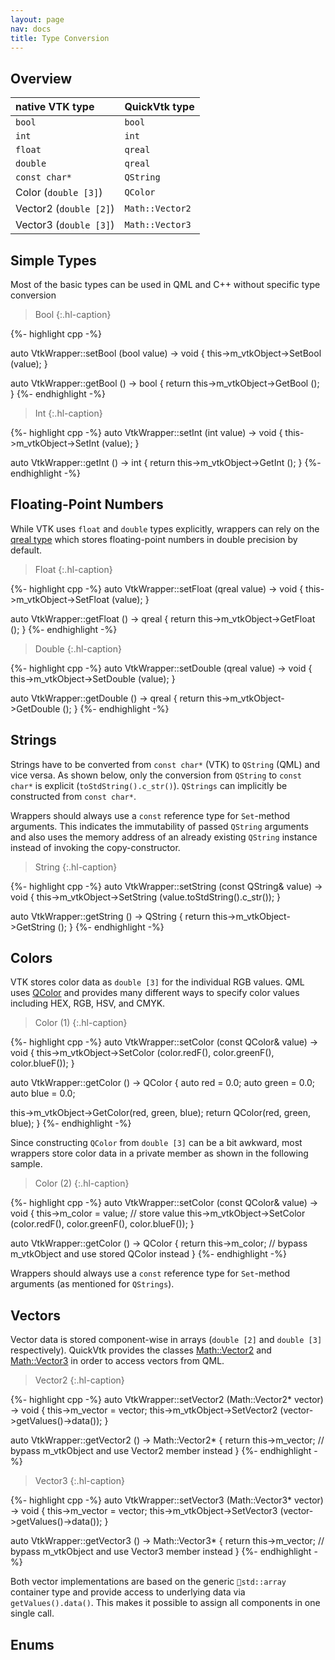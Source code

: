 ```yaml
---
layout: page
nav: docs
title: Type Conversion
---
```


## Overview

| native VTK type | QuickVtk type |
|:--- |:--- |
| `bool` | `bool` |
| `int` | `int` |
| `float` | `qreal` |
| `double` | `qreal` |
| `const char*` | `QString` |
| Color (`double [3]`) | `QColor` |
| Vector2 (`double [2]`) | `Math::Vector2` |
| Vector3 (`double [3]`) | `Math::Vector3` |

## Simple Types
Most of the basic types can be used in QML and C++ without specific type conversion

> Bool
{:.hl-caption}

{%- highlight cpp -%}

auto VtkWrapper::setBool (bool value) -> void {
  this->m_vtkObject->SetBool (value);
}

auto VtkWrapper::getBool () -> bool {
  return this->m_vtkObject->GetBool ();
}
{%- endhighlight -%}

> Int
{:.hl-caption}

{%- highlight cpp -%}
auto VtkWrapper::setInt (int value) -> void {
  this->m_vtkObject->SetInt (value);
}

auto VtkWrapper::getInt () -> int {
  return this->m_vtkObject->GetInt ();
}
{%- endhighlight -%}

## Floating-Point Numbers
While VTK uses `float` and `double` types explicitly, wrappers can rely on the [qreal type](https://doc.qt.io/qt-5/qml-real.html) which stores floating-point numbers in double precision by default.

> Float
{:.hl-caption}

{%- highlight cpp -%}
auto VtkWrapper::setFloat (qreal value) -> void {
  this->m_vtkObject->SetFloat (value);
}

auto VtkWrapper::getFloat () -> qreal {
  return this->m_vtkObject->GetFloat ();
}
{%- endhighlight -%}

> Double
{:.hl-caption}

{%- highlight cpp -%}
auto VtkWrapper::setDouble (qreal value) -> void {
  this->m_vtkObject->SetDouble (value);
}

auto VtkWrapper::getDouble () -> qreal {
  return this->m_vtkObject->GetDouble ();
}
{%- endhighlight -%}

## Strings
Strings have to be converted from `const char*` (VTK) to `QString` (QML) and vice versa. As shown below, only the conversion from `QString` to `const char*` is explicit (`toStdString().c_str()`). `QStrings` can implicitly be constructed from `const char*`.

Wrappers should always use a `const` reference type for `Set`-method arguments. This indicates the immutability of passed `QString` arguments and also uses the memory address of an already existing `QString` instance instead of invoking the copy-constructor.

> String
{:.hl-caption}

{%- highlight cpp -%}
auto VtkWrapper::setString (const QString& value) -> void {
    this->m_vtkObject->SetString (value.toStdString().c_str());
}

auto VtkWrapper::getString () -> QString {
    return this->m_vtkObject->GetString ();
}
{%- endhighlight -%}

## Colors
VTK stores color data as `double [3]` for the individual RGB values. QML uses [QColor](https://doc.qt.io/qt-5/qcolor.html) and provides many different ways to specify color values including HEX, RGB, HSV, and CMYK.

> Color (1)
{:.hl-caption}

{%- highlight cpp -%}
auto VtkWrapper::setColor (const QColor& value) -> void {
  this->m_vtkObject->SetColor (color.redF(), color.greenF(), color.blueF());
}

auto VtkWrapper::getColor () -> QColor {
  auto red = 0.0;
  auto green = 0.0;
  auto blue = 0.0;

  this->m_vtkObject->GetColor(red, green, blue);
  return QColor(red, green, blue);
}
{%- endhighlight -%}

Since constructing `QColor` from `double [3]` can be a bit awkward, most wrappers store color data in a private member as shown in the following sample.

> Color (2)
{:.hl-caption}

{%- highlight cpp -%}
auto VtkWrapper::setColor (const QColor& value) -> void {
  this->m_color = value; // store value
  this->m_vtkObject->SetColor (color.redF(), color.greenF(), color.blueF());
}

auto VtkWrapper::getColor () -> QColor {
  return this->m_color; // bypass m_vtkObject and use stored QColor instead
}
{%- endhighlight -%}

Wrappers should always use a `const` reference type for `Set`-method arguments (as mentioned for `QStrings`).

## Vectors
Vector data is stored component-wise in arrays (`double [2]` and `double [3]` respectively). QuickVtk provides the classes [Math::Vector2]({{site.baseurl}}/api/Math/Vector2) and [Math::Vector3]({{site.baseurl}}/api/Math/Vector3) in order to access vectors from QML.

> Vector2
{:.hl-caption}

{%- highlight cpp -%}
auto VtkWrapper::setVector2 (Math::Vector2* vector) -> void {
  this->m_vector = vector;
  this->m_vtkObject->SetVector2 (vector->getValues()->data());
}

auto VtkWrapper::getVector2 () -> Math::Vector2* {
  return this->m_vector; // bypass m_vtkObject and use Vector2 member instead
}
{%- endhighlight -%}


> Vector3
{:.hl-caption}

{%- highlight cpp -%}
auto VtkWrapper::setVector3 (Math::Vector3* vector) -> void {
  this->m_vector = vector;
  this->m_vtkObject->SetVector3 (vector->getValues()->data());
}

auto VtkWrapper::getVector3 () -> Math::Vector3* {
  return this->m_vector; // bypass m_vtkObject and use Vector3 member instead
}
{%- endhighlight -%}

Both vector implementations are based on the generic `std::array` container type and provide access to underlying data via `getValues().data()`. This makes it possible to assign all components in one single call.


## Enums
